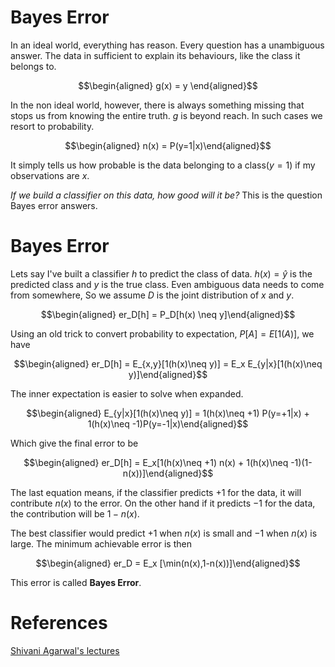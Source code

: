 # Bayes Error

In an ideal world, everything has reason. Every question has a
unambiguous answer. The data in sufficient to explain its behaviours,
like the class it belongs to.

 $$\begin{aligned}
   g(x) = y \end{aligned}$$

In the non ideal world, however, there is always something missing that
stops us from knowing the entire truth. $g$ is beyond reach. In such
cases we resort to probability.

 $$\begin{aligned}
  n(x) = P(y=1|x)\end{aligned}$$ 

It simply tells us how probable is the
data belonging to a class($y=1$) if my observations are $x$.

*If we build a classifier on this data, how good will it be?* This is
the question Bayes error answers.

Bayes Error
===========

Lets say I've built a classifier $h$ to predict the class of data.
$h(x)=\hat{y}$ is the predicted class and $y$ is the true class. Even
ambiguous data needs to come from somewhere, So we assume $D$ is the
joint distribution of $x$ and $y$.

 $$\begin{aligned}
  er_D[h] = P_D[h(x) \neq y]\end{aligned}$$ 

Using an old trick to convert probability to expectation, $P[A] = E[1(A)]$, we have

$$\begin{aligned}
  er_D[h] = E_{x,y}[1(h(x)\neq y)] = E_x E_{y|x}[1(h(x)\neq y)]\end{aligned}$$

The inner expectation is easier to solve when expanded.

$$\begin{aligned}
  E_{y|x}[1(h(x)\neq y)] = 1(h(x)\neq +1) P(y=+1|x) + 1(h(x)\neq -1)P(y=-1|x)\end{aligned}$$

Which give the final error to be

 $$\begin{aligned}
  er_D[h] = E_x[1(h(x)\neq +1) n(x) + 1(h(x)\neq -1)(1-n(x))]\end{aligned}$$

The last equation means, if the classifier predicts $+1$ for the data,
it will contribute $n(x)$ to the error. On the other hand if it predicts
$-1$ for the data, the contribution will be $1-n(x)$.

The best classifier would predict $+1$ when $n(x)$ is small and $-1$
when $n(x)$ is large. The minimum achievable error is then

$$\begin{aligned}
  er_D = E_x [\min(n(x),1-n(x))]\end{aligned}$$ 

This error is called **Bayes Error**.

References
==========

[Shivani Agarwal's
lectures](http://drona.csa.iisc.ernet.in/~e0270/Jan-2015/)
